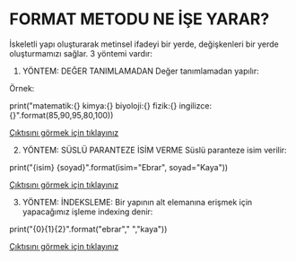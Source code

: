 # FORMAT METODU NE İŞE YARAR?
İskeletli yapı oluşturarak metinsel ifadeyi bir yerde, değişkenleri bir yerde oluşturmamızı sağlar.
3 yöntemi vardır:
1. YÖNTEM: DEĞER TANIMLAMADAN
Değer tanımlamadan yapılır:

Örnek:

print("matematik:{} kimya:{} biyoloji:{} fizik:{} ingilizce:{}".format(85,90,95,80,100))

<a href="https://github.com/ebrarrkaya/BUGUNUN-KONUSU/blob/9aaac90c72bf2bb28a1b42ce1b781f60f133fe76/ebr1.png">Çıktısını görmek için tıklayınız</a>

2. YÖNTEM: SÜSLÜ PARANTEZE İSİM VERME
Süslü paranteze isim verilir:

print("{isim} {soyad}".format(isim="Ebrar", soyad="Kaya"))

<a href="https://github.com/ebrarrkaya/BUGUNUN-KONUSU/blob/e22d810f46ab93110f39fd934c9a7c08a5ae1834/kkk.png">Çıktısını görmek için tıklayınız</a>

3. YÖNTEM: İNDEKSLEME:
Bir yapının alt elemanına erişmek için yapacağımız işleme indexing denir:

print("{0}{1}{2}".format("ebrar"," ","kaya"))

<a href="https://github.com/ebrarrkaya/BUGUNUN-KONUSU/blob/53eebb24c095d44f818f73ff436f0cb9c6df07b6/aaa.png">Çıktısını görmek için tıklayınız</a>
